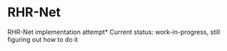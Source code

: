 # RHR-Net
RHR-Net implementation attempt*
Current status: work-in-progress, still figuring out how to do it
